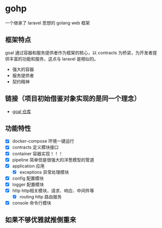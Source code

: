 # gohp
一个继承了 laravel 思想的 golang web 框架

## 框架特点
goal 通过容器和服务提供者作为框架的核心，以 contracts 为桥梁，为开发者提供丰富的功能和服务，这点与 laravel 是相似的。
* 强大的容器
* 服务提供者
* 契约精神

## 链接（项目初始借鉴对象实现的是同一个理念）
* [goal 仓库](https://github.com/goal-web/goal)

## 功能特性
* [x] docker-compose 环境一键运行
* [x] contracts 定义模块接口
* [x] container 容器实现！！！
* [x] pipeline 简单但是很强大的洋葱模型的管道
* [x] application 应用
    * [x] exceptions 异常处理模块
* [x] config 配置模块
* [x] logger 配置模块
* [x] http http相关模块，请求、响应、中间件等
    * [x] routing http 路由服务
* [x] console 命令行模块

## 如果不够优雅就推倒重来

